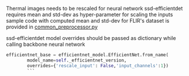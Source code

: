 Thermal images needs to be rescaled for neural network ssd-efficientdet requires mean and std-dev as hyper-parameter for scaling the inputs sample code with computed mean and std-dev for FLIR's dataset is provided in [common_preprocessor.py](https://github.com/Abhishek-krg/covid-ir/blob/main/models/common_preprocessor.py)  

ssd-efficientdet model overrides should be passed as dictionary while calling backbone neural network
```python
efficientnet_base = efficientnet_model.EfficientNet.from_name(
        model_name=self._efficientnet_version,
        overrides={'rescale_input': False,'input_channels':1})
        ```
